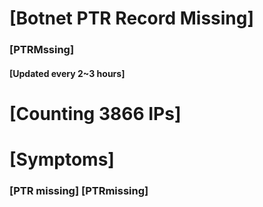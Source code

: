 # [Botnet PTR Record Missing]
### [PTRMssing]
#### [Updated every 2~3 hours]

# [Counting 3866 IPs]

# [Symptoms] 
###   [PTR missing] [PTRmissing]
